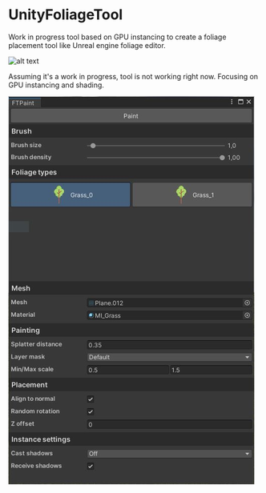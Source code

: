# UnityFoliageTool

Work in progress tool based on GPU instancing to create a foliage placement tool like Unreal engine foliage editor.

![alt text](/Assets/Screenshots/Screen.jpg)

Assuming it's a work in progress, tool is not working right now. Focusing on GPU instancing and shading.

![alt text](/Assets/Screenshots/Tool.JPG)

